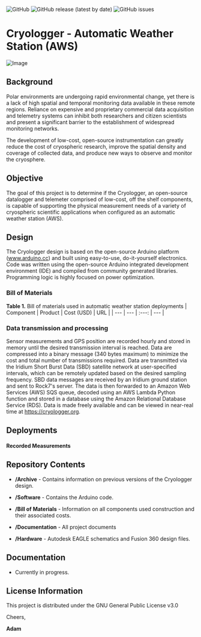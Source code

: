 <p align="left">
<img alt="GitHub" src="https://img.shields.io/github/license/adamgarbo/Cryologger_Automatic_Weather_Station">
<img alt="GitHub release (latest by date)" src="https://img.shields.io/github/v/release/adamgarbo/Cryologger_Automatic_Weather_Station">
<img alt="GitHub issues" src="https://img.shields.io/github/issues/adamgarbo/Cryologger_Automatic_Weather_Station">
</p>

# Cryologger - Automatic Weather Station (AWS)
![Image](https://github.com/adamgarbo/Cryologger_Automatic_Weather_Station/blob/main/Images/DSC_1877.JPG)

## Background
Polar environments are undergoing rapid environmental change, yet there is a lack of high spatial and temporal monitoring data available in these remote regions. Reliance on expensive and proprietary commercial data acquisition and telemetry systems can inhibit both researchers and citizen scientists and present a significant barrier to the establishment of widespread monitoring networks. 

The development of low-cost, open-source instrumentation can greatly reduce the cost of cryospheric research, improve the spatial density and coverage of collected data, and produce new ways to observe and monitor the cryosphere.

## Objective
The goal of this project is to determine if the Cryologger, an open-source datalogger and telemeter comprised of low-cost, off the shelf components, is capable of supporting the physical measurement needs of a variety of cryospheric scientific applications when configured as an automatic weather station (AWS).

## Design
The Cryologger design is based on the open-source Arduino platform (www.arduino.cc) and built using easy-to-use, do-it-yourself electronics. Code was written using the open-source Arduino integrated development environment (IDE) and compiled from community generated libraries. Programming logic is highly focused on power optimization.

### Bill of Materials

**Table 1.** Bill of materials used in automatic weather station deployments
| Component | Product | Cost (USD) | URL |
| --- | --- | :---: | --- |

### Data transmission and processing
Sensor measurements and GPS position are recorded hourly and stored in memory until the desired transmission interval is reached. Data are compressed into a binary message (340 bytes maximum) to minimize the cost and total number of transmissions required. Data are transmitted via the Iridium Short Burst Data (SBD) satellite network at user-specified intervals, which can be remotely updated based on the desired sampling frequency. SBD data messages are received by an Iridium ground station and sent to Rock7's server. The data is then forwarded to an Amazon Web Services (AWS) SQS queue, decoded using an AWS Lambda Python function and stored in a database using the Amazon Relational Database Service (RDS). Data is made freely available and can be viewed in near-real time at https://cryologger.org.

## Deployments

#### Recorded Measurements

## Repository Contents

* **/Archive** - Contains information on previous versions of the Cryologger design.

* **/Software** - Contains the Arduino code.

* **/Bill of Materials** - Information on all components used construction and their associated costs.

* **/Documentation** - All project documents

* **/Hardware** - Autodesk EAGLE schematics and Fusion 360 design files.

## Documentation
* Currently in progress.

## License Information
This project is distributed under the GNU General Public License v3.0

Cheers,

**Adam**

